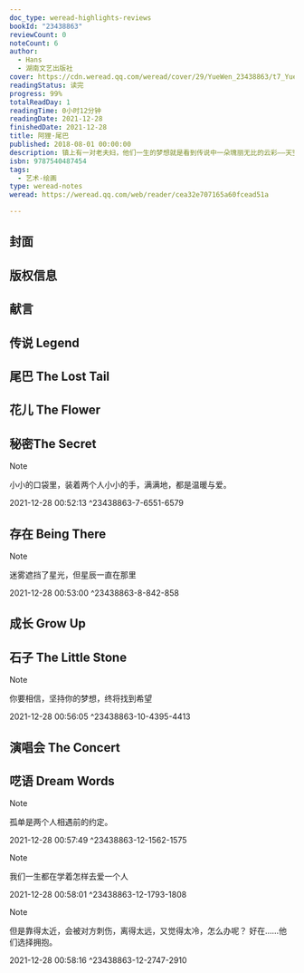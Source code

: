 ```yaml
---
doc_type: weread-highlights-reviews
bookId: "23438863"
reviewCount: 0
noteCount: 6
author:
  - Hans
  - 湖南文艺出版社
cover: https://cdn.weread.qq.com/weread/cover/29/YueWen_23438863/t7_YueWen_23438863.jpg
readingStatus: 读完
progress: 99%
totalReadDay: 1
readingTime: 0小时12分钟
readingDate: 2021-12-28
finishedDate: 2021-12-28
title: 阿狸·尾巴
published: 2018-08-01 00:00:00
description: 镇上有一对老夫妇，他们一生的梦想就是看到传说中一朵瑰丽无比的云彩——天空之心。但是人们说天空之心只是一个传说，并不存在。日复一日，妻子在期盼中去世，只剩下丈夫悲伤地留在世上，渴望见到天空之心，一尝妻子的夙愿。阿狸为了帮助这位老人，带领自己的小伙伴们穿过重重困难，来到魔法师奥古斯汀的城堡，希望他能给老人变出天空之心。魔法师提出了一个条件，如果想要见到天空之心，阿狸必须舍弃自己引以为傲的、漂亮的尾巴，阿狸会做出怎样的决定呢？
isbn: 9787540487454
tags:
  - 艺术-绘画
type: weread-notes
weread: https://weread.qq.com/web/reader/cea32e707165a60fcead51a

---
```



## 封面

## 版权信息

## 献言

## 传说 Legend

## 尾巴 The Lost Tail

## 花儿 The Flower

## 秘密The Secret

> [!NOTE] 
> 小小的口袋里，装着两个人小小的手，满满地，都是温暖与爱。
> 
> 2021-12-28 00:52:13 ^23438863-7-6551-6579

## 存在 Being There

> [!NOTE] 
> 迷雾遮挡了星光，但星辰一直在那里
> 
> 2021-12-28 00:53:00 ^23438863-8-842-858

## 成长 Grow Up

## 石子 The Little Stone

> [!NOTE] 
> 你要相信，坚持你的梦想，终将找到希望
> 
> 2021-12-28 00:56:05 ^23438863-10-4395-4413

## 演唱会 The Concert

## 呓语 Dream Words

> [!NOTE] 
> 孤单是两个人相遇前的约定。
> 
> 2021-12-28 00:57:49 ^23438863-12-1562-1575

> [!NOTE] 
> 我们一生都在学着怎样去爱一个人
> 
> 2021-12-28 00:58:01 ^23438863-12-1793-1808

> [!NOTE] 
> 但是靠得太近，会被对方刺伤，离得太远，又觉得太冷，怎么办呢？ 好在……他们选择拥抱。
> 
> 2021-12-28 00:58:16 ^23438863-12-2747-2910

